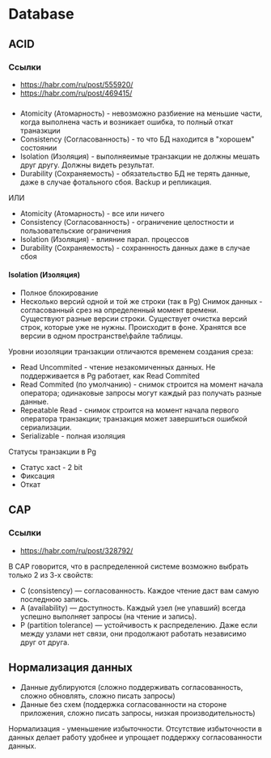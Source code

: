 # Database

## ACID
### Ссылки
- https://habr.com/ru/post/555920/
- https://habr.com/ru/post/469415/
###
- Atomicity (Атомарность) - невозможно разбиение на меньшие части, когда выполнена часть и возникает ошибка, то полный откат траназкции
- Consistency (Согласованность) - то что БД находится в "хорошем" состоянии
- Isolation (Изоляция) - выполняеимые транзакции не должны мешать друг другу. Должны видеть результат.
- Durability (Сохраняемость) - обязательство БД не терять данные, даже в случае фотального сбоя. Backup и репликация.

ИЛИ
- Atomicity (Атомарность) - все или ничего
- Consistency (Согласованность) - ограничение целостности и пользовательские ограничения
- Isolation (Изоляция) - влияние парал. процессов
- Durability (Сохраняемость) - сохраннность данных даже в случае сбоя

#### Isolation (Изоляция)
- Полное блокирование
- Несколько версий одной и той же строки (так в Pg)
Снимок данных - согласованный срез на определенный момент времени. Существуют разные версии строки.
Существует очистка версий строк, которые уже не нужны. Происходит в фоне. Хранятся все версии в одном пространстве\файле таблицы.

Уровни иозоляции транзакции отличаются временем создания среза:
- Read Uncommited - чтение незакомиченных данных. Не поддерживается в Pg работает, как Read Commited
- Read Commited (по умолчанию) - снимок строится на момент начала оператора; одинаковые запросы могут каждый раз получать разные данные.
- Repeatable Read - снимок строится на момент начала первого оператора транзакции; транзакция может завершиться ошибкой сериализации.
- Serializable - полная изоляция

Статусы транзакции в Pg
- Статус xact - 2 bit
- Фиксация
- Откат

## CAP
### Ссылки
- https://habr.com/ru/post/328792/

В CAP говорится, что в распределенной системе возможно выбрать только 2 из 3-х свойств:
- C (consistency) — согласованность. Каждое чтение даст вам самую последнюю запись.
- A (availability) — доступность. Каждый узел (не упавший) всегда успешно выполняет запросы (на чтение и запись).
- P (partition tolerance) — устойчивость к распределению. Даже если между узлами нет связи, они продолжают работать независимо друг от друга.

## Нормализация данных
- Данные дублируются (сложно поддерживать согласованность, сложно обновлять, сложно писать запросы)
- Данные без схем (поддержка согласованности на стороне приложения, сложно писать запросы, низкая производительность)

Нормализация - уменьшение избыточности. Отсутствие избыточности в данных делает работу удобнее и упрощает поддержку согласованности данных.



